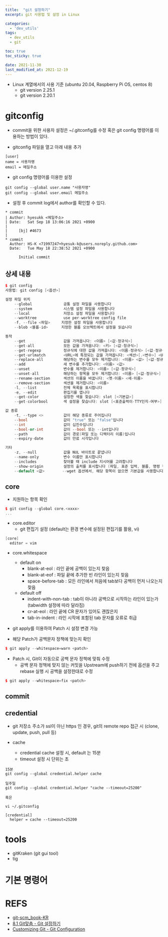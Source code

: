 ```yaml
---
title:  "git 설정하기"
excerpt: git 사용법 및 설정 in Linux

categories:
  - 'dev_utils'
tags:
  - dev_utils
  - git

toc: true
toc_sticky: true

date: 2021-11-30
last_modified_at: 2021-12-19
---
```


* Linux 계열에서의 사용 기준 (ubuntu 20.04, Raspberry Pi OS, centos 8)
    + git version 2.25.1
    + git version 2.20.1

# gitconfig

* commit을 위한 사용자 설정은 ~/.gitconfig를 수정 혹은 git config 명령어를 이용하는 방법이 있다.

* gitconfig 파일을 열고 아래 내용 추가
```
[user]
name = 사용자명
email = 메일주소
```

* git config 명령어를 이용한 설정
```
git config --global user.name "사용자명"
git config --global user.email 메일주소
```

* 설정 후 commit log에서 author를 확인할 수 있다.

```
* commit 
| Author: hyesukk <메일주소>
| Date:   Sat Sep 18 13:06:16 2021 +0900
|
|     [bj] #4673
|
* commit 
  Author: HS-K <71997247+hyesuk-k@users.noreply.github.com>
  Date:   Tue May 18 22:38:52 2021 +0900

      Initial commit
```

## 상세 내용

```cpp
$ git config
사용법: git config [<옵션>]

설정 파일 위치
    --global              공통 설정 파일을 사용합니다
    --system              시스템 설정 파일을 사용합니다
    --local               저장소 설정 파일을 사용합니다
    --worktree            use per-worktree config file
    -f, --file <파일>     지정한 설정 파일을 사용합니다
    --blob <블롭-id>      지정한 블롭 오브젝트에서 설정을 읽습니다

동작
    --get                 값을 가져옵니다: <이름> [<값-정규식>]
    --get-all             모든 값을 가져옵니다: <키> [<값-정규식>]
    --get-regexp          정규식에 대한 값을 가져옵니다: <이름-정규식> [<값-정규식>]
    --get-urlmatch        <URL>에 특정되는 값을 가져옵니다: <섹션>[.<변수>] <URL>
    --replace-all         해당하는 변수를 모두 제거합니다: <이름> <값> [<값-정규식>]
    --add                 새 변수를 추가합니다: <이름> <값>
    --unset               변수를 제거합니다: <이름> [<값-정규식>]
    --unset-all           해당하는 항목을 모두 제거합니다: <이름> [<값-정규식>]
    --rename-section      섹션의 이름을 바꿉니다: <옛-이름> <새-이름>
    --remove-section      섹션을 제거합니다: <이름>
    -l, --list            전체 목록을 표시합니다
    -e, --edit            편집기를 엽니다
    --get-color           설정한 색을 찾습니다: slot [<기본값>]
    --get-colorbool       색 설정을 찾습니다: slot [<표준출력이-TTY인지-여부>]

값 종류
    -t, --type <>         값이 해당 종류로 주어집니다
    --bool                값이 "true" 또는 "false"입니다
    --int                 값이 십진수입니다
    --bool-or-int         값이 --bool 또는 --int입니다
    --path                값이 경로(파일 또는 디렉터리 이름)입니다
    --expiry-date         값이 만료 시각입니다

기타
    -z, --null            값을 NUL 바이트로 끝냅니다
    --name-only           변수 이름만 표시합니다
    --includes            찾아볼 때 include 지시어를 고려합니다
    --show-origin         설정의 출처를 표시합니다 (파일, 표준 입력, 블롭, 명령 행)
    --default <값>        --wget 옵션에서, 해당 항목이 없으면 기본값을 사용합니다

```


## core

* 지원하는 항목 확인

```cpp
$ git config --global core.<xxxx>
...
```

* core.editor
  + git 편집기 설정 (default는 환경 변수에 설정된 편집기를 활용, vi)

```cpp
[core]
  editor = vim
```

* core.whitespace
  + default on
    - blank-at-eol : 라인 끝에 공백이 있는지 찾음
    - blank-at-eof : 파일 끝에 추가한 빈 라인이 있는지 찾음
    - space-before-tab : 모든 라인에서 처음에 tab보다 공백이 먼저 나오는지 찾음
  + default off
    - indent-with-non-tab : tab이 아니라 공백으로 시작하는 라인이 있는가 (tabwidth 설정에 따라 달라짐)
    - cr-at-eol : 라인 끝에 CR 문자가 있어도 괜찮은지
    - tab-in-indent : 라인 시작에 포함된 tab 문자를 오류로 취급

* git apply를 이용하여 Patch 시 설정 변경 가능

* 해당 Patch가 공백문자 정책에 맞는지 확인

```cpp
$ git apply --whitespace=warn <patch>
```

* Patch 시, Git이 자동으로 공백 문자 정책에 맞춰 수정
  + 공백 문자 정책에 맞지 않는 커밋을 Upstream에 push하기 전에 옵션을 주고 rebase 실행 시 공백을 설정한대로 수정

```cpp
$ git apply --whitespace=fix <patch>
```


## commit

## credential
 
* git 저장소 주소가 ssl이 아닌 https 인 경우, git의 remote repo 접근 시 (clone, update, push, pull 등)

* cache
  + credential cache 설정 시, default 는 15분
  + timeout 설정 시 단위는 초

```
15분 
git config --global credential.helper cache

일주일
git config --global credential.helper "cache --timeout=25200"

혹은 

vi ~/.gitconfig

[credential]
  helper = cache --timeout=25200
```

# tools

* gitKraken (git gui tool)
* tig

# 기본 명령어

# REFS

* [git-scm_book-KR](https://git-scm.com/book/ko/v2)
* [8.1 Git맞춤 - Git 설정하기](https://git-scm.com/book/ko/v2/Git%EB%A7%9E%EC%B6%A4-Git-%EC%84%A4%EC%A0%95%ED%95%98%EA%B8%B0)
* [Customizing Git - Git Configuration](https://git-scm.com/book/en/v2/Customizing-Git-Git-Configuration#_git_config)